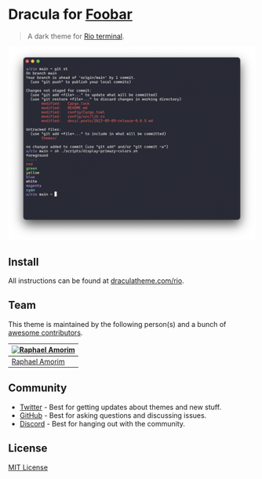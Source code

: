 # Dracula for [Foobar](https://github.com/raphamorim/rio)

> A dark theme for [Rio terminal](https://github.com/raphamorim/rio).

![Screenshot](./screenshot.png)

## Install

All instructions can be found at [draculatheme.com/rio](https://draculatheme.com/rio).

## Team

This theme is maintained by the following person(s) and a bunch of [awesome contributors](https://github.com/dracula/rio/graphs/contributors).

| [![Raphael Amorim](https://github.com/raphamorim.png?size=100)](https://github.com/raphamorim) |
| ---------------------------------------------------------------------------------------- |
| [Raphael Amorim](https://github.com/raphamorim) | 

## Community

- [Twitter](https://twitter.com/draculatheme) - Best for getting updates about themes and new stuff.
- [GitHub](https://github.com/dracula/dracula-theme/discussions) - Best for asking questions and discussing issues.
- [Discord](https://draculatheme.com/discord-invite) - Best for hanging out with the community.

## License

[MIT License](./LICENSE)

